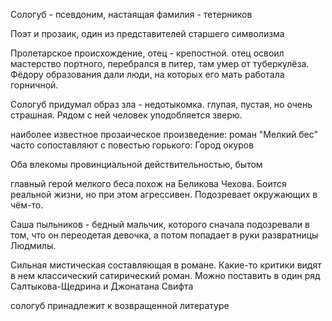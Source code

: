 Сологуб - псевдоним, настаящая фамилия -  тетерников

Поэт и прозаик, один из представителей старшего символизма

Пролетарское происхождение, отец - крепостной. отец освоил мастерство портного, перебрался в питер, там умер от туберкулёза. 
Фёдору образования дали люди, на которых его мать работала горничной.

Сологуб придумал образ зла - недотыкомка. глупая, пустая, но очень страшная. Рядом с ней человек уподобляется зверю.

наиболее известное прозаическое произведение: роман "Мелкий бес"
часто сопоставляют с повестью горького: Город окуров

Оба влекомы провинциальной действительностью, бытом

главный герой мелкого беса похож на Беликова Чехова. Боится реальной жизни, но при этом агрессивен. Подозревает окружающих в чём-то. 

Саша пыльников - бедный мальчик, которого сначала подозревали в том, что он переодетая девочка, а потом попадает в руки развратницы Людмилы. 

Сильная мистическая составляющая в романе. Какие-то критики видят в нем классический сатирический роман. Можно поставить в один ряд Салтыкова-Щедрина и Джонатана Свифта


сологуб принадлежит к возвращенной литературе 

